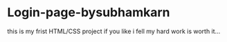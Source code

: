 # Login-page-bysubhamkarn
this is my frist HTML/CSS project 
if you like i fell my hard work is worth it...
